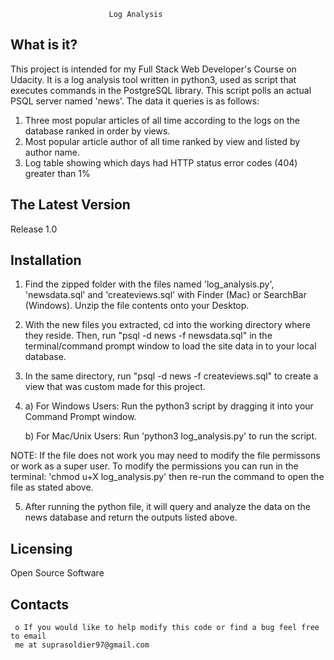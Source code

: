 
                          Log Analysis

  What is it?
  -----------

  This project is intended for my Full Stack Web Developer's Course on Udacity.
  It is a log analysis tool written in python3, used as script that executes commands in the PostgreSQL library. This script polls an 
  actual PSQL server named 'news'. The data it queries is as follows: 

  1. Three most popular articles of all time according to the logs on the database ranked in order by views.
  2. Most popular article author of all time ranked by view and listed by author name.
  3. Log table showing which days had HTTP status error codes (404) greater than 1%

  The Latest Version
  ------------------
  Release 1.0


  Installation
  ------------

  1. Find the zipped folder with the files named 'log_analysis.py', 'newsdata.sql' and 'createviews.sql' with Finder (Mac) or 
     SearchBar (Windows).
     Unzip the file contents onto your Desktop.

  2. With the new files you extracted, cd into the working directory where they reside.
     Then, run "psql -d news -f newsdata.sql" in the terminal/command prompt window to load the 
     site data in to your local database.

  3. In the same directory, run "psql -d news -f createviews.sql" to create a view that was custom made
     for this project.


  4. a) For Windows Users:
        Run the python3 script by dragging it into your Command Prompt window.

     b) For Mac/Unix Users:
        Run 'python3 log_analysis.py' to run the script.


  NOTE: If the file does not work you may need to modify the file permissons or work as a
        super user. To modify the permissions you can run in the terminal:
        'chmod u+X log_analysis.py' then re-run the command to open the file as stated above.

   5. After running the python file, it will query and analyze the data on the news database and return the
      outputs listed above.

 
  Licensing
  ---------

  Open Source Software


  Contacts
  --------

     o If you would like to help modify this code or find a bug feel free to email
     me at suprasoldier97@gmail.com
